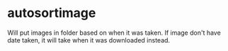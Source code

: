 # autosortimage
Will put images in folder based on when it was taken. If image don't have date taken, it will take when it was downloaded instead. 
